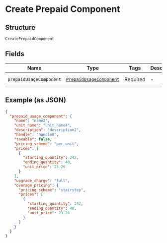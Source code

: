 
# Create Prepaid Component

## Structure

`CreatePrepaidComponent`

## Fields

| Name | Type | Tags | Description | Getter | Setter |
|  --- | --- | --- | --- | --- | --- |
| `prepaidUsageComponent` | [`PrepaidUsageComponent`](../../doc/models/prepaid-usage-component.md) | Required | - | getPrepaidUsageComponent(): PrepaidUsageComponent | setPrepaidUsageComponent(PrepaidUsageComponent prepaidUsageComponent): void |

## Example (as JSON)

```json
{
  "prepaid_usage_component": {
    "name": "name2",
    "unit_name": "unit_name4",
    "description": "description2",
    "handle": "handle8",
    "taxable": false,
    "pricing_scheme": "per_unit",
    "prices": [
      {
        "starting_quantity": 242,
        "ending_quantity": 40,
        "unit_price": 23.26
      }
    ],
    "upgrade_charge": "full",
    "overage_pricing": {
      "pricing_scheme": "stairstep",
      "prices": [
        {
          "starting_quantity": 242,
          "ending_quantity": 40,
          "unit_price": 23.26
        }
      ]
    }
  }
}
```

